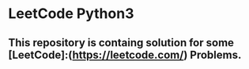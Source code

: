 # LeetCode Python3
## This repository is containg solution for some [LeetCode]:(https://leetcode.com/) Problems.
